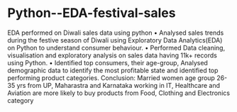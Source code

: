 # Python--EDA-festival-sales
EDA performed on Diwali sales data using python
•	Analysed sales trends during the festive season of Diwali using Exploratory Data Analytics(EDA) on Python to understand consumer behaviour.
•	Performed Data cleaning, visualisation and exploratory analysis on sales data having 11k+ records using Python.
•	Identified top consumers, their age-group, Analysed demographic data to identify the most profitable state and identified top performing product categories.
Conclusion: Married women age group 26-35 yrs from UP, Maharastra and Karnataka working in IT, Healthcare and Aviation are more likely to buy products from Food, Clothing and Electronics category
